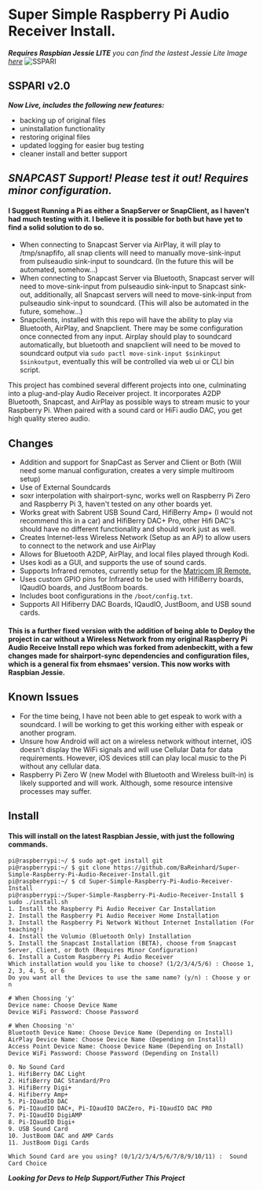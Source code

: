 # Super Simple Raspberry Pi Audio Receiver Install. 
***Requires Raspbian Jessie LITE** you can find the lastest Jessie Lite Image [here](http://downloads.raspberrypi.org/raspbian_lite/images/raspbian_lite-2017-07-05/)*
![SSPARI](https://github.com/BaReinhard/Super-Simple-Raspberry-Pi-Audio-Receiver-Install/blob/master/img/SSRPARI_1080_668.png?raw=true)
## SSPARI v2.0
***Now Live, includes the following new features:***
* backing up of original files
* uninstallation functionality
* restoring original files
* updated logging for easier bug testing
* cleaner install and better support


## *SNAPCAST Support! Please test it out! Requires minor configuration.*
#### I Suggest Running a Pi as either a SnapServer or SnapClient, as I haven't had much testing with it. I believe it is possible for both but have yet to find a solid solution to do so.
* When connecting to Snapcast Server via AirPlay, it will play to /tmp/snapfifo, all snap clients will need to manually move-sink-input from pulseaudio sink-input to soundcard. (In the future this will be automated, somehow...)
* When connecting to Snapcast Server via Bluetooth, Snapcast server will need to move-sink-input from pulseaudio sink-input to Snapcast sink-out, additionally, all Snapcast servers will need to move-sink-input from pulseaudio sink-input to soundcard. (This will also be automated in the future, somehow...)
* Snapclients, installed with this repo will have the ability to play via Bluetooth, AirPlay, and Snapclient. There may be some configuration once connected from any input. Airplay should play to soundcard automatically, but bluetooth and snapclient will need to be moved to soundcard output via `sudo pactl move-sink-input $sinkinput $sinkoutput`, eventually this will be controlled via web ui or CLI bin script.



This project has combined several different projects into one, culminating into a plug-and-play Audio Receiver project. It incorporates A2DP Bluetooth, Snapcast, and AirPlay as possible ways to stream music to your Raspberry Pi. When paired with a sound card or HiFi audio DAC, you get high quality stereo audio. 
## Changes
* Addition and support for SnapCast as Server and Client or Both (Will need some manual configuration, creates a very simple multiroom setup)
* Use of External Soundcards
* soxr interpolation with shairport-sync, works well on Raspberry Pi Zero and Raspberry Pi 3, haven't tested on any other boards yet.
* Works great with Sabrent USB Sound Card, HifiBerry Amp+ (I would not recommend this in a car) and HifiBerry DAC+ Pro, other Hifi DAC's should have no different functionality and should work just as well.
* Creates Internet-less Wireless Network (Setup as an AP) to allow users to connect to the network and use AirPlay 
* Allows for Bluetooth A2DP, AirPlay, and local files played through Kodi.
* Uses kodi as a GUI, and supports the use of sound cards.
* Supports Infrared remotes, currently setup for the [Matricom IR Remote.](https://www.amazon.com/Quality-Replacement-Controller-Android-Matricom/dp/B018K0GR12)
* Uses custom GPIO pins for Infrared to be used with HifiBerry boards, IQaudIO boards, and JustBoom boards.
* Includes boot configurations in the `/boot/config.txt`.
* Supports All Hifiberry DAC Boards, IQaudIO, JustBoom, and USB sound cards.


#### This is a further fixed version with the addition of being able to Deploy the project in car without a Wireless Network from my original Raspberry Pi Audio Receive Install repo which was forked from adenbeckitt, with a few changes made for shairport-sync dependencies and configuration files, which is a general fix from ehsmaes' version. This now works with Raspbian Jessie.

## Known Issues

* For the time being, I have not been able to get espeak to work with a soundcard. I will be working to get this working either with espeak or another program.
* Unsure how Android will act on a wireless network without internet, iOS doesn't display the WiFi signals and will use Cellular Data for data requirements. However, iOS devices still can play local music to the Pi without any cellular data.
* Raspberry Pi Zero W (new Model with Bluetooth and Wireless built-in) is likely supported and will work. Although, some resource intensive processes may suffer. 

## Install
#### This will install on the latest Raspbian Jessie, with just the following commands.

```
pi@raspberrypi:~/ $ sudo apt-get install git
pi@raspberrypi:~/ $ git clone https://github.com/BaReinhard/Super-Simple-Raspberry-Pi-Audio-Receiver-Install.git
pi@raspberrypi:~/ $ cd Super-Simple-Raspberry-Pi-Audio-Receiver-Install
pi@raspberrypi:~/Super-Simple-Raspberry-Pi-Audio-Receiver-Install $ sudo ./install.sh
1. Install the Raspberry Pi Audio Receiver Car Installation
2. Install the Raspberry Pi Audio Receiver Home Installation
3. Install the Raspberry Pi Network Without Internet Installation (For teaching!)
4. Install the Volumio (Bluetooth Only) Installation
5. Install the Snapcast Installation (BETA), choose from Snapcast Server, Client, or Both (Requires Minor Configuration)
6. Install a Custom Raspberry Pi Audio Receiver
Which installation would you like to choose? (1/2/3/4/5/6) : Choose 1, 2, 3, 4, 5, or 6
Do you want all the Devices to use the same name? (y/n) : Choose y or n

# When Choosing 'y'
Device name: Choose Device Name
Device WiFi Password: Choose Password

# When Choosing 'n'
Bluetooth Device Name: Choose Device Name (Depending on Install)
AirPlay Device Name: Choose Device Name (Depending on Install)
Access Point Device Name: Choose Device Name (Depending on Install)
Device WiFi Password: Choose Password (Depending on Install)

0. No Sound Card
1. HifiBerry DAC Light
2. HifiBerry DAC Standard/Pro
3. HifiBerry Digi+
4. Hifiberry Amp+
5. Pi-IQaudIO DAC
6. Pi-IQaudIO DAC+, Pi-IQaudIO DACZero, Pi-IQaudIO DAC PRO
7. Pi-IQaudIO DigiAMP
8. Pi-IQaudIO Digi+
9. USB Sound Card
10. JustBoom DAC and AMP Cards
11. JustBoom Digi Cards
	
Which Sound Card are you using? (0/1/2/3/4/5/6/7/8/9/10/11) :  Sound Card Choice 
```


***Looking for Devs to Help Support/Futher This Project***
